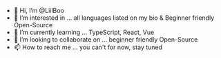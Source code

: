 - 👋 Hi, I’m @LiilBoo
- 👀 I’m interested in ... all languages listed on my bio & Beginner friendly Open-Source
- 🌱 I’m currently learning ... TypeScript, React, Vue
- 💞️ I’m looking to collaborate on ... beginner friendly Open-Source
- 📫 How to reach me ... you can't for now, stay tuned
